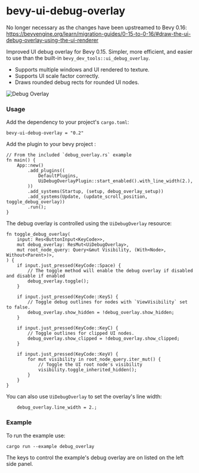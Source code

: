 # bevy-ui-debug-overlay

No longer necessary as the changes have been upstreamed to Bevy 0.16:
https://bevyengine.org/learn/migration-guides/0-15-to-0-16/#draw-the-ui-debug-overlay-using-the-ui-renderer

Improved UI debug overlay for Bevy 0.15. 
Simpler, more efficient, and easier to use than the built-in `bevy_dev_tools::ui_debug_overlay`.
* Supports multiple windows and UI rendered to texture.
* Supports UI scale factor correctly.
* Draws rounded debug rects for rounded UI nodes.

![Debug Overlay](debug_overlay.png)
### Usage

Add the dependency to your project's `cargo.toml`:
```
bevy-ui-debug-overlay = "0.2"
```

Add the plugin to your bevy project :
```
// From the included `debug_overlay.rs` example
fn main() {
    App::new()
        .add_plugins((
            DefaultPlugins,
            UiDebugOverlayPlugin::start_enabled().with_line_width(2.),
        ))
        .add_systems(Startup, (setup, debug_overlay_setup))
        .add_systems(Update, (update_scroll_position, toggle_debug_overlay))
        .run();
}
```

The debug overlay is controlled using the `UiDebugOverlay` resource:
```
fn toggle_debug_overlay(
    input: Res<ButtonInput<KeyCode>>,
    mut debug_overlay: ResMut<UiDebugOverlay>,
    mut root_node_query: Query<&mut Visibility, (With<Node>, Without<Parent>)>,
) {
    if input.just_pressed(KeyCode::Space) {
        // The toggle method will enable the debug overlay if disabled and disable if enabled
        debug_overlay.toggle();
    }

    if input.just_pressed(KeyCode::KeyS) {
        // Toggle debug outlines for nodes with `ViewVisibility` set to false.
        debug_overlay.show_hidden = !debug_overlay.show_hidden;
    }

    if input.just_pressed(KeyCode::KeyC) {
        // Toggle outlines for clipped UI nodes.
        debug_overlay.show_clipped = !debug_overlay.show_clipped;
    }

    if input.just_pressed(KeyCode::KeyV) {
        for mut visibility in root_node_query.iter_mut() {
            // Toggle the UI root node's visibility
            visibility.toggle_inherited_hidden();
        }
    }
}
```

You can also use `UiDebugOverlay` to set the overlay's line width:
```
    debug_overlay.line_width = 2.;
```

### Example
To run the example use:
```
cargo run --example debug_overlay
```
The keys to control the example's debug overlay are on listed on the left side panel.



